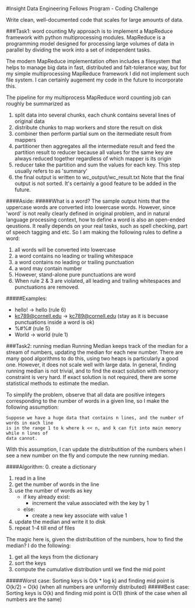 #Insight Data Engineering Fellows Program - Coding Challenge

Write clean, well-documented code that scales for large amounts of data.

###Task1: word counting
My approach is to implement a MapReduce framework with python multiprocessing modules.
MapReduce is a programming model designed for processing large volumes of data in parallel by dividing the work into a set of independent tasks.

The modern MapReduce implementation often includes a filesystem that helps to manage big data in fast, distributed and falt-tolerance way, but for my simple multiprocessing MapReduce framework I did not implement such file system. I can certainly augement my code in the future to incorporate this.

The pipeline for my multiprocess MapReduce word counting job can roughly be summarized as

1. split data into several chunks, each chunk contains several lines of original data
2. distribute chunks to map workers and store the result on disk
3. combiner then perform partial sum on the itermediate result from mappers
4. partitioner then aggregates all the intermediate result and feed the partition result to reducer because all values for the same key are always reduced together regardless of which mapper is its origin
5. reducer take the partition and sum the values for each key. This step usually refers to as 'summary'
6. the final output is written to wc_output/wc_result.txt
Note that the final output is not sorted. It's certainly a good feature to be added in the future.

####Aside:
#####What is a word?
The sample output hints that the uppercase words are converted into lowercase words. However, since 'word' is not really clearly defined in original problem, and in natural language processing context, how to define a word is also an open-ended qeustions. It really depends on your real tasks, such as spell checking, part of speech tagging and etc. So I am making the following rules to define a word:

1. all words will be converted into lowercase
2. a word contains no leading or trailing whitespace
3. a word contains no leading or trailing punctuation
4. a word may contain number
5. However, stand-alone pure punctuations are word
6. When rule 2 & 3 are violated, all leading and trailing whitespaces and punctuations are removed.

#####Examples:
- hello! -> hello (rule 6)
- kc789@cornell.edu -> kc789@cornell.edu (stay as it is becuase punctuations inside a word is ok)
- %#$%# -> %#$%# (rule 5)
- World -> world (rule 1)

###Task2: running median
Running Median keeps track of the median for a stream of numbers, updating the median for each new number.
There are many good algorithms to do this, using two heaps is particularly a good one. However, it does not scale well with large data. In general, finding running median is not trivial, and to find the exact solution with memory constraint is very hard. If exact solution is not required, there are some statistical methods to estimate the median.

To simplify the problem, observe that all data are positive integers corresponding to the number of words in a given line, so I make the following assumption:
```
Suppose we have a huge data that contains n lines, and the number of words in each line
is in the range 1 to k where k << n, and k can fit into main memory while n lines of
data cannot.
```
With this assumption, I can update the distributition of the numbers when I see a new number on the fly and compute the new running median.

####Algorithm:
0. create a dictionary
1. read in a line
2. get the number of words in the line
3. use the number of words as key
   - if key already exist:
      - increment the value associated with the key by 1
   - else:
      - create a new key associate with value 1
4. update the median and write it to disk
5. repeat 1-4 till end of files

The magic here is, given the distributition of the numbers, how to find the median?
I do the following:

1. get all the keys from the dictionary
2. sort the keys
3. compute the cumulative distribution until we find the mid point

#####Worst case:
Sorting keys is O(k * log k) and finding mid point is O(k/2) = O(k) (when all numbers are uniformly distributed)
#####Best case:
Sorting keys is O(k) and finding mid point is O(1) (think of the case when all numbers are the same)
